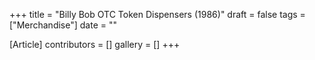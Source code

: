 +++
title = "Billy Bob OTC Token Dispensers (1986)"
draft = false
tags = ["Merchandise"]
date = ""

[Article]
contributors = []
gallery = []
+++